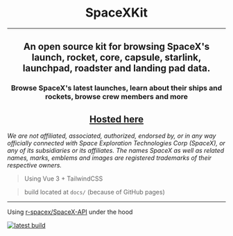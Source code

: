 <h1 align="center">SpaceXKit</h1>

--------------------------------------------------

<h2 align="center">An open source kit for browsing SpaceX's launch, rocket, core, capsule, starlink, launchpad, roadster and landing pad data.</h2>

<h3 align="center">Browse SpaceX's latest launches, learn about their ships and rockets, browse crew members and more</h3>

<h2 align="center"><a href="https://hex2w.github.io/spacexkit/">Hosted here</a></h2>

*We are not affiliated, associated, authorized, endorsed by, or in any way officially connected with Space Exploration Technologies Corp (SpaceX), or any of its subsidiaries or its affiliates. The names SpaceX as well as related names, marks, emblems and images are registered trademarks of their respective owners.*

> Using Vue 3 + TailwindCSS

> build located at `docs/` (because of GitHub pages)

--------------------------------------------------

Using [r-spacex/SpaceX-API](https://github.com/r-spacex/SpaceX-API) under the hood

[![latest build](https://github.com/hex3928/spacexkit/actions/workflows/main.yml/badge.svg)](https://github.com/hex3928/spacexkit/actions/workflows/main.yml)
